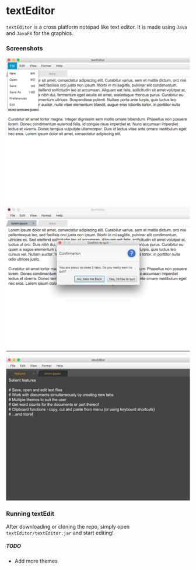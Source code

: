 # textEditor

`textEditor` is a cross platform notepad like text editor. It is made using `Java` and `JavaFX` for the graphics.


### Screenshots
![img1](screenshots/img1.png)

![img2](screenshots/img2.png)

![img3](screenshots/img3.png)


### Running textEdit
After downloading or cloning the repo, simply open `textEditor/textEditor.jar` and start editing!


##### TODO
* Add more themes